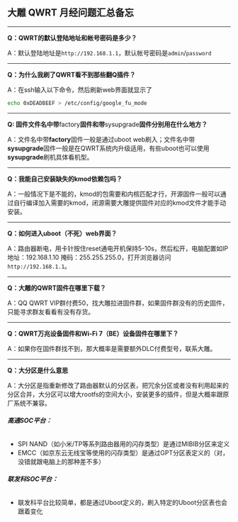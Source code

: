 ## 大雕 QWRT 月经问题汇总备忘

---
**Q：QWRT的默认登陆地址和帐号密码是多少？**

A：默认登陆地址是`http://192.168.1.1`，默认帐号密码是`admin`/`password`

---

**Q：为什么我刷了QWRT看不到那些翻Q插件？**

A：在ssh输入以下命令，然后刷新web界面就显示了
```bash
echo 0xDEADBEEF > /etc/config/google_fu_mode
```
---
**Q: 固件文件名中带**factory**固件和带**sysupgrade**固件分别用在什么地方？**

A：文件名中带**factory**固件一般是通过uboot web刷入；文件名中带**sysupgrade**固件一般是在QWRT系统内升级适用，有些uboot也可以使用**sysupgrade**刷机具体看机型。

---
**Q：我能自己安装缺失的kmod依赖包吗？**

A：一般情况下是不能的，kmod的包需要和内核匹配才行，开源固件一般可以通过自行编译加入需要的kmod，闭源需要大雕提供固件对应的kmod文件才能手动安装。

---
**Q：如何进入uboot（不死）web界面？**

A：路由器断电，用卡针按住reset通电开机保持5-10s，然后松开，电脑配置如IP地址：192.168.1.10 掩码：255.255.255.0，打开浏览器访问`http://192.168.1.1`。

---
**Q：大雕的QWRT固件在哪里下载？**

A：QQ QWRT VIP群付费50，找大雕拉进固件群，如果固件群没有的历史固件，只能寻求群友看看有没有存货。

---
**Q：QWRT万兆设备固件和Wi-Fi 7（BE）设备固件在哪里下？**

A：如果你在固件群找不到，那大概率是需要额外DLC付费型号，联系大雕。

---
**Q：大分区是什么意思**

A：大分区是指重新修改了路由器默认的分区表，把冗余分区或者没有利用起来的分区合并，大分区可以增大rootfs的空间大小，安装更多的插件，但是大概率跟原厂系统不兼容。

  ###### **高通SOC平台：**
  - SPI NAND（如小米/TP等系列路由器用的闪存类型）是通过MIBIB分区来定义
  - EMCC（如京东云无线宝等使用的闪存类型）是通过GPT分区表定义的（对，没错就跟电脑上的那种差不多）

  ###### **联发科SOC平台：**
  - 联发科平台比较简单，都是通过Uboot定义的，刷入特定的Uboot分区表也会跟着变化
